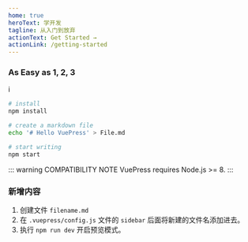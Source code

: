 ```yaml
---
home: true
heroText: 学开发
tagline: 从入门到放弃
actionText: Get Started →
actionLink: /getting-started
---
```


### As Easy as 1, 2, 3
i
```bash
# install
npm install

# create a markdown file
echo '# Hello VuePress' > File.md

# start writing
npm start
```

::: warning COMPATIBILITY NOTE
VuePress requires Node.js >= 8.
:::

### 新增内容

1. 创建文件 `filename.md`
2. 在 `.vuepress/config.js` 文件的 `sidebar` 后面将新建的文件名添加进去。
3. 执行 `npm run dev` 开启预览模式。
